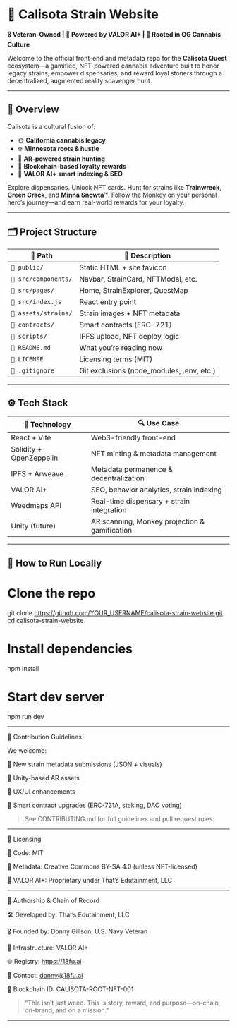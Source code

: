 
# 🌿 Calisota Strain Website  
**🎖️ Veteran-Owned | 🧠 Powered by VALOR AI+ | 🌲 Rooted in OG Cannabis Culture**

Welcome to the official front-end and metadata repo for the **Calisota Quest** ecosystem—a gamified, NFT-powered cannabis adventure built to honor legacy strains, empower dispensaries, and reward loyal stoners through a decentralized, augmented reality scavenger hunt.

---

## 🧬 Overview

Calisota is a cultural fusion of:

- 🌞 **California cannabis legacy**
- ❄️ **Minnesota roots & hustle**
- 🧭 **AR-powered strain hunting**
- 🔗 **Blockchain-based loyalty rewards**
- 🧠 **VALOR AI+ smart indexing & SEO**

Explore dispensaries. Unlock NFT cards. Hunt for strains like **Trainwreck**, **Green Crack**, and **Minna Snowta™**. Follow the Monkey on your personal hero’s journey—and earn real-world rewards for your loyalty.

---

## 🗂️ Project Structure

| 📁 Path                  | 📝 Description                                |
|--------------------------|-----------------------------------------------|
| `📂 public/`             | Static HTML + site favicon                    |
| `📂 src/components/`     | Navbar, StrainCard, NFTModal, etc.            |
| `📂 src/pages/`          | Home, StrainExplorer, QuestMap                |
| `📄 src/index.js`        | React entry point                             |
| `📂 assets/strains/`     | Strain images + NFT metadata                  |
| `📂 contracts/`          | Smart contracts (ERC-721)                     |
| `📂 scripts/`            | IPFS upload, NFT deploy logic                 |
| `📄 README.md`           | What you’re reading now                       |
| `📄 LICENSE`             | Licensing terms (MIT)                         |
| `📄 .gitignore`          | Git exclusions (node_modules, .env, etc.)     |

---

## ⚙️ Tech Stack

| 🚀 Technology        | 🔍 Use Case                                  |
|----------------------|----------------------------------------------|
| React + Vite         | Web3-friendly front-end                      |
| Solidity + OpenZeppelin | NFT minting & metadata management      |
| IPFS + Arweave       | Metadata permanence & decentralization       |
| VALOR AI+            | SEO, behavior analytics, strain indexing     |
| Weedmaps API         | Real-time dispensary + strain integration    |
| Unity (future)       | AR scanning, Monkey projection & gamification|

---

## 🔧 How to Run Locally

# Clone the repo
git clone https://github.com/YOUR_USERNAME/calisota-strain-website.git
cd calisota-strain-website

# Install dependencies
npm install

# Start dev server
npm run dev

---

🤝 Contribution Guidelines

We welcome:

🧬 New strain metadata submissions (JSON + visuals)

🧠 Unity-based AR assets

🎨 UX/UI enhancements

🔐 Smart contract upgrades (ERC-721A, staking, DAO voting)

> See CONTRIBUTING.md for full guidelines and pull request rules.

---

📜 Licensing

🧾 Code: MIT

🧠 Metadata: Creative Commons BY-SA 4.0 (unless NFT-licensed)

🔐 VALOR AI+: Proprietary under That’s Edutainment, LLC

---

🪪 Authorship & Chain of Record

🛠️ Developed by: That’s Edutainment, LLC

🎖️ Founded by: Donny Gillson, U.S. Navy Veteran

🧠 Infrastructure: VALOR AI+

🌐 Registry: https://18fu.ai

📧 Contact: donny@18fu.ai

🔗 Blockchain ID: CALISOTA-ROOT-NFT-001

> “This isn’t just weed. This is story, reward, and purpose—on-chain, on-brand, and on a mission.”

---


